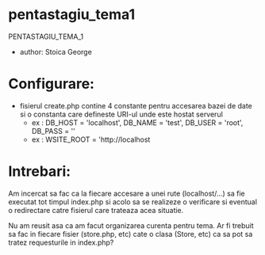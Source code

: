 # pentastagiu_tema1
PENTASTAGIU_TEMA_1

* author: Stoica George

# Configurare: 

* fisierul create.php contine 4 constante pentru accesarea bazei de date si o constanta care defineste URI-ul unde este hostat serverul
    * ex : DB_HOST = 'localhost', DB_NAME = 'test', DB_USER = 'root', DB_PASS = ''
    * ex : WSITE_ROOT = 'http://localhost


# Intrebari:

Am incercat sa fac ca la fiecare accesare a unei rute (localhost/...) sa fie executat tot timpul index.php si acolo sa se realizeze o verificare si eventual o redirectare catre fisierul care trateaza acea situatie.

Nu am reusit asa ca am facut organizarea curenta pentru tema. Ar fi trebuit sa fac in fiecare fisier (store.php, etc) cate o clasa (Store, etc) ca sa pot sa tratez requesturile in index.php? 
